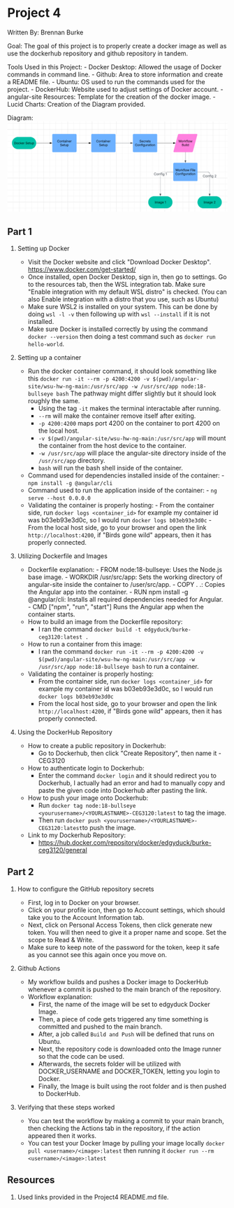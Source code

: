 # Project 4
Written By: Brennan Burke

Goal: The goal of this project is to properly create a docker image as well as use the dockerhub repository and github repository in tandem. 

Tools Used in this Project:
        - Docker Desktop: Allowed the usage of Docker commands in command line.
        - Github: Area to store information and create a README file.
        - Ubuntu: OS used to run the commands used for the project.
        - DockerHub: Website used to adjust settings of Docker account.
        - angular-site Resources: Template for the creation of the docker image.
        - Lucid Charts: Creation of the Diagram provided.

Diagram: 
![Diagram](Project4/images/diagram4.png)

## Part 1
1. Setting up Docker
    - Visit the Docker website and click "Download Docker Desktop". https://www.docker.com/get-started/
    - Once installed, open Docker Desktop, sign in, then go to settings. Go to the resources tab, then the WSL integration tab. Make sure "Enable integration with my default WSL distro" is checked. (You can also Enable             integration with a distro that you use, such as Ubuntu)
    - Make sure WSL2 is installed on your system. This can be done by doing ` wsl -l -v ` then following up with `wsl --install` if it is not installed.
    - Make sure Docker is installed correctly by using the command `docker --version` then doing a test command such as `docker run hello-world`.
2. Setting up a container
   - Run the docker container command, it should look something like this `docker run -it --rm -p 4200:4200 -v $(pwd)/angular-site/wsu-hw-ng-main:/usr/src/app -w /usr/src/app node:18-bullseye bash` The pathway might differ slightly but it should look roughly the same.
       - Using the tag `-it` makes the terminal interactable after running.
       - `--rm` will make the container remove itself after exiting.
       - `-p 4200:4200` maps port 4200 on the container to port 4200 on the local host.
       - `-v $(pwd)/angular-site/wsu-hw-ng-main:/usr/src/app` will mount the container from the host device to the container.
       - `-w /usr/src/app` will place the angular-site directory inside of the `/usr/src/app` directory.
       - `bash` will run the bash shell inside of the container.
    - Command used for dependencies installed inside of the container:
          - `npm install -g @angular/cli`
    - Command used to run the application inside of the container:
          - `ng serve --host 0.0.0.0`
    - Validating the container is properly hosting:
          - From the container side, run `docker logs <container_id>` for example my container id was b03eb93e3d0c, so I would run `docker logs b03eb93e3d0c`
          - From the local host side, go to your browser and open the link `http://localhost:4200`, if "Birds gone wild" appears, then it has properly connected.

3. Utilizing Dockerfile and Images
   - Dockerfile explanation:
         - FROM node:18-bullseye: Uses the Node.js base image.
         - WORKDIR /usr/src/app: Sets the working directory of angular-site inside the container to /user/src/app.
         - COPY . .: Copies the Angular app into the container.
         - RUN npm install -g @angular/cli: Installs all required dependencies needed for Angular.
         - CMD ["npm", "run", "start"] Runs the Angular app when the container starts.
   - How to build an image from the Dockerfile repository:
        - I ran the command `docker build -t edgyduck/burke-ceg3120:latest .`
   - How to run a container from this image:
        - I ran the command `docker run -it --rm -p 4200:4200 -v $(pwd)/angular-site/wsu-hw-ng-main:/usr/src/app -w /usr/src/app node:18-bullseye bash` to run a container.
   - Validating the container is properly hosting:
        - From the container side, run `docker logs <container_id>` for example my container id was b03eb93e3d0c, so I would run `docker logs b03eb93e3d0c`
        - From the local host side, go to your browser and open the link `http://localhost:4200`, if "Birds gone wild" appears, then it has properly connected.
     
4. Using the DockerHub Repository
   - How to create a public repository in Dockerhub:
        - Go to Dockerhub, then click "Create Repository", then name it <YOURLASTNAME>-CEG3120
   - How to authenticate login to Dockerhub:
        - Enter the command `docker login` and it should redirect you to Dockerhub, I actually had an error and had to manually copy and paste the given code into Dockerhub after pasting the link.
   - How to push your image onto Dockerhub:
        - Run `docker tag node:18-bullseye <yourusername>/<YOURLASTNAME>-CEG3120:latest` to tag the image.
        - Then run `docker push <yourusername>/<YOURLASTNAME>-CEG3120:latest`to push the image.
   - Link to my Dockerhub Repository:
        - https://hub.docker.com/repository/docker/edgyduck/burke-ceg3120/general
## Part 2
1. How to configure the GitHub repository secrets
   - First, log in to Docker on your browser.
   - Click on your profile icon, then go to Account settings, which should take you to the Account Information tab.
   - Next, click on Personal Access Tokens, then click generate new token. You will then need to give it a proper name and scope. Set the scope to Read & Write.
   - Make sure to keep note of the password for the token, keep it safe as you cannot see this again once you move on.
  
2. Github Actions
   - My workflow builds and pushes a Docker image to DockerHub whenever a commit is pushed to the main branch of the repository.
   - Workflow explanation:
     - First, the name of the image will be set to edgyduck Docker Image.
     - Then, a piece of code gets triggered any time something is committed and pushed to the main branch.
     - After, a job called `Build and Push` will be defined that runs on Ubuntu.
     - Next, the repository code is downloaded onto the Image runner so that the code can be used.
     - Afterwards, the secrets folder will be utilized with DOCKER_USERNAME and DOCKER_TOKEN, letting you login to Docker.
     - Finally, the Image is built using the root folder and is then pushed to DockerHub.

3.  Verifying that these steps worked
    - You can test the workflow by making a commit to your main branch, then checking the Actions tab in the repository, if the action appeared then it works.
    - You can test your Docker Image by pulling your image locally `docker pull <username>/<image>:latest` then running it `docker run --rm <username>/<image>:latest`
      
## Resources
1. Used links provided in the Project4 README.md file.
